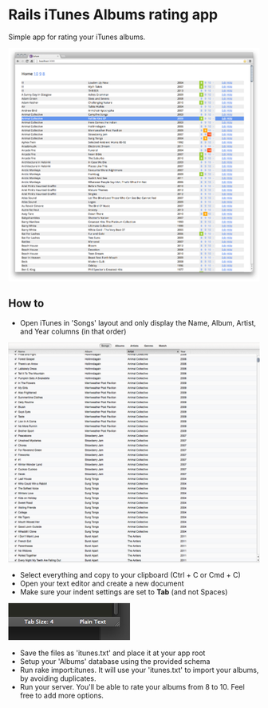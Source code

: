 Rails iTunes Albums rating app
===============================

Simple app for rating your iTunes albums.

![Screenshot](screenshot.png)

## How to

* Open iTunes in 'Songs' layout and only display the Name, Album, Artist, and Year columns (in that order)

![howto-1](howto-1.png)

* Select everything and copy to your clipboard (Ctrl + C or Cmd + C)
* Open your text editor and create a new document
* Make sure your indent settings are set to **Tab** (and not Spaces)

![howto-2](howto-2.png)

* Save the files as 'itunes.txt' and place it at your app root
* Setup your 'Albums' database using the provided schema
* Run rake import:itunes. It will use your 'itunes.txt' to import your albums, by avoiding duplicates.
* Run your server. You'll be able to rate your albums from 8 to 10. Feel free to add more options.